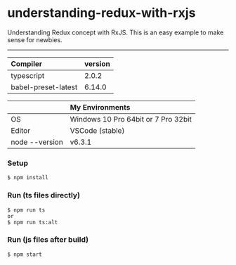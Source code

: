 # understanding-redux-with-rxjs
Understanding Redux concept with RxJS. This is an easy example to make sense for newbies.

---

|Compiler|version|
|:--|:--|
|typescript|2.0.2|
|babel-preset-latest|6.14.0|

||My Environments|
|:--|:--|
|OS|Windows 10 Pro 64bit or 7 Pro 32bit|
|Editor|VSCode (stable)|
|node --version|v6.3.1|

### Setup
```
$ npm install
```

### Run (ts files directly)
```
$ npm run ts
or
$ npm run ts:alt
```

### Run (js files after build)
```
$ npm start
```
